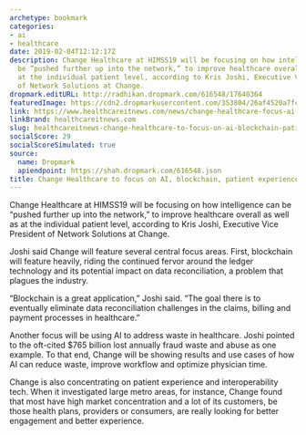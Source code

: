 ```yaml
---
archetype: bookmark
categories:
- ai
- healthcare
date: 2019-02-04T12:12:17Z
description: Change Healthcare at HIMSS19 will be focusing on how intelligence can
  be “pushed further up into the network,” to improve healthcare overall as well as
  at the individual patient level, according to Kris Joshi, Executive Vice President
  of Network Solutions at Change.
dropmark.editURL: http://radhikan.dropmark.com/616548/17640364
featuredImage: https://cdn2.dropmarkusercontent.com/353804/26af4520a7fcf5d7f61118768913241883da78241c9891165aee7ce23437b49a/thumbnail/change-healthcare-handout-712_2_2_0.jpg?Expires=1557430063&Signature=PoCy2f3Tk0dcJmCnmRCoyb9kz9-1rfvwYPtFNDRejaJ2hew2iIrlnZ6YNucq0FmURwRw~ver6pYrqGxIqdNnL2n~aXh18dDkfTpIxw3ZPbDBoxiEn-bDBi4dEfG2MV4sWHhSYDVFGwoOP2tLZG4mUDp7TYH8TbRGj-3azzTManZw~ChdTE3XtXCA8zQlGV-D-Y1hX~AqXdAM1l5sYtjHG0z1rbM2SZ1ZZAyyivnRv4WANhVy1xn6RQp1ySp0joH75HMoC8ckLHodDCpaWNHrZmRvBaunQPP2yxGBOib-qr3OGiEPe7gNV19UCddUzbPcmu313ppmtmPOsefkTmzCNQ__&Key-Pair-Id=APKAITQYWVEN757ZA4KQ
link: https://www.healthcareitnews.com/news/change-healthcare-focus-ai-blockchain-patient-experience-himss19
linkBrand: healthcareitnews.com
slug: healthcareitnews-change-healthcare-to-focus-on-ai-blockchain-patient-experience-at-himss19
socialScore: 29
socialScoreSimulated: true
source:
  name: Dropmark
  apiendpoint: https://shah.dropmark.com/616548.json
title: Change Healthcare to focus on AI, blockchain, patient experience at HIMSS19
---
```

Change Healthcare at HIMSS19 will be focusing on how intelligence can be “pushed further up into the network,” to improve healthcare overall as well as at the individual patient level, according to Kris Joshi, Executive Vice President of Network Solutions at Change.  

Joshi said Change will feature several central focus areas. First, blockchain will feature heavily, riding the continued fervor around the ledger technology and its potential impact on data reconciliation, a problem that plagues the industry.

“Blockchain is a great application,” Joshi said. “The goal there is to eventually eliminate data reconciliation challenges in the claims, billing and payment processes in healthcare.”

Another focus will be using AI to address waste in healthcare. Joshi pointed to the oft-cited $765 billion lost annually fraud waste and abuse as one example. To that end, Change will be showing results and use cases of how AI can reduce waste, improve workflow and optimize physician time.

Change is also concentrating on patient experience and interoperability tech. When it investigated large metro areas, for instance, Change found that most have high market concentration and a lot of its customers, be those health plans, providers or consumers, are really looking for better engagement and better experience.

